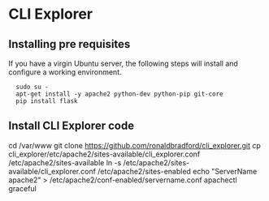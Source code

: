 # CLI Explorer

## Installing pre requisites

If you have a virgin Ubuntu server, the following steps will install 
and configure a working environment.


```
  sudo su -
  apt-get install -y apache2 python-dev python-pip git-core
  pip install flask
```

## Install CLI Explorer code

cd /var/www
git clone https://github.com/ronaldbradford/cli_explorer.git
cp cli_explorer/etc/apache2/sites-available/cli_explorer.conf /etc/apache2/sites-available
ln -s /etc/apache2/sites-available/cli_explorer.conf /etc/apache2/sites-enabled
echo "ServerName apache2" > /etc/apache2/conf-enabled/servername.conf
apachectl graceful
